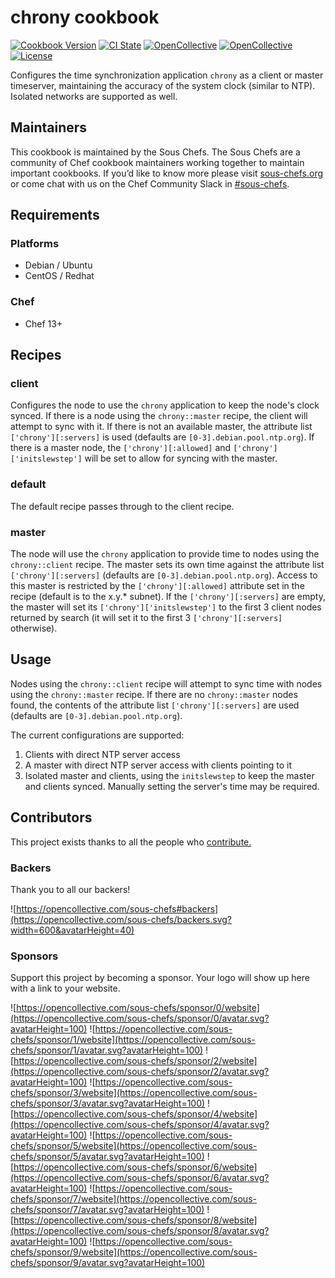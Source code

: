 # chrony cookbook

[![Cookbook Version](https://img.shields.io/cookbook/v/chrony.svg)](https://supermarket.chef.io/cookbooks/chrony)
[![CI State](https://github.com/sous-chefs/chrony/workflows/ci/badge.svg)](https://github.com/sous-chefs/chrony/actions?query=workflow%3Aci)
[![OpenCollective](https://opencollective.com/sous-chefs/backers/badge.svg)](#backers)
[![OpenCollective](https://opencollective.com/sous-chefs/sponsors/badge.svg)](#sponsors)
[![License](https://img.shields.io/badge/License-Apache%202.0-green.svg)](https://opensource.org/licenses/Apache-2.0)

Configures the time synchronization application `chrony` as a client or master timeserver, maintaining the accuracy of the system clock (similar to NTP). Isolated networks are supported as well.

## Maintainers

This cookbook is maintained by the Sous Chefs. The Sous Chefs are a community of Chef cookbook maintainers working together to maintain important cookbooks. If you’d like to know more please visit [sous-chefs.org](https://sous-chefs.org/) or come chat with us on the Chef Community Slack in [#sous-chefs](https://chefcommunity.slack.com/messages/C2V7B88SF).

## Requirements

### Platforms

- Debian / Ubuntu
- CentOS / Redhat

### Chef

- Chef 13+

## Recipes

### client

Configures the node to use the `chrony` application to keep the node's clock synced. If there is a node using the `chrony::master` recipe, the client will attempt to sync with it. If there is not an available master, the attribute list `['chrony'][:servers]` is used (defaults are `[0-3].debian.pool.ntp.org`). If there is a master node, the `['chrony'][:allowed]` and `['chrony']['initslewstep']` will be set to allow for syncing with the master.

### default

The default recipe passes through to the client recipe.

### master

The node will use the `chrony` application to provide time to nodes using the `chrony::client` recipe. The master sets its own time against the attribute list `['chrony'][:servers]` (defaults are `[0-3].debian.pool.ntp.org`). Access to this master is restricted by the `['chrony'][:allowed]` attribute set in the recipe (default is to the x.y.* subnet). If the `['chrony'][:servers]` are empty, the master will set its `['chrony']['initslewstep']` to the first 3 client nodes returned by search (it will set it to the first 3 `['chrony'][:servers]` otherwise).

## Usage

Nodes using the `chrony::client` recipe will attempt to sync time with nodes using the `chrony::master` recipe. If there are no `chrony::master` nodes found, the contents of the attribute list `['chrony'][:servers]` are used (defaults are `[0-3].debian.pool.ntp.org`).

The current configurations are supported:
1) Clients with direct NTP server access
2) A master with direct NTP server access with clients pointing to it
3) Isolated master and clients, using the `initslewstep` to keep the master and clients synced. Manually setting the server's time may be required.

## Contributors

This project exists thanks to all the people who [contribute.](https://opencollective.com/sous-chefs/contributors.svg?width=890&button=false)

### Backers

Thank you to all our backers!

![https://opencollective.com/sous-chefs#backers](https://opencollective.com/sous-chefs/backers.svg?width=600&avatarHeight=40)

### Sponsors

Support this project by becoming a sponsor. Your logo will show up here with a link to your website.

![https://opencollective.com/sous-chefs/sponsor/0/website](https://opencollective.com/sous-chefs/sponsor/0/avatar.svg?avatarHeight=100)
![https://opencollective.com/sous-chefs/sponsor/1/website](https://opencollective.com/sous-chefs/sponsor/1/avatar.svg?avatarHeight=100)
![https://opencollective.com/sous-chefs/sponsor/2/website](https://opencollective.com/sous-chefs/sponsor/2/avatar.svg?avatarHeight=100)
![https://opencollective.com/sous-chefs/sponsor/3/website](https://opencollective.com/sous-chefs/sponsor/3/avatar.svg?avatarHeight=100)
![https://opencollective.com/sous-chefs/sponsor/4/website](https://opencollective.com/sous-chefs/sponsor/4/avatar.svg?avatarHeight=100)
![https://opencollective.com/sous-chefs/sponsor/5/website](https://opencollective.com/sous-chefs/sponsor/5/avatar.svg?avatarHeight=100)
![https://opencollective.com/sous-chefs/sponsor/6/website](https://opencollective.com/sous-chefs/sponsor/6/avatar.svg?avatarHeight=100)
![https://opencollective.com/sous-chefs/sponsor/7/website](https://opencollective.com/sous-chefs/sponsor/7/avatar.svg?avatarHeight=100)
![https://opencollective.com/sous-chefs/sponsor/8/website](https://opencollective.com/sous-chefs/sponsor/8/avatar.svg?avatarHeight=100)
![https://opencollective.com/sous-chefs/sponsor/9/website](https://opencollective.com/sous-chefs/sponsor/9/avatar.svg?avatarHeight=100)
